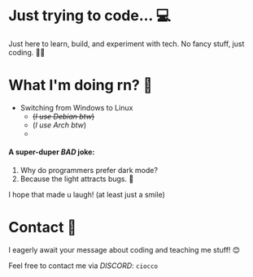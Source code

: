 # Just trying to code... 💻  
Just here to learn, build, and experiment with tech. No fancy stuff, just coding. 👨‍💻

# What I'm doing rn? 📀
- Switching from Windows to Linux
  - ~~(*I use Debian btw*)~~
  - (*I use Arch btw*)
  - 
#### A super-duper *_BAD_* joke:

1. Why do programmers prefer dark mode?  
2. Because the light attracts bugs. 🐛

I hope that made u laugh! (at least just a smile)


# Contact 💬  
I eagerly await your message about coding and teaching me stuff! 😊

Feel free to contact me via *_DISCORD_*: `ciocco`  
